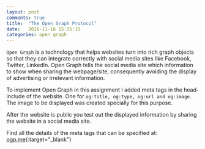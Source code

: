 ```yaml
---
layout: post
comments: true
title:  "The Open Graph Protocol"
date:   2016-11-16 15:35:15
categories: open graph
---
```


`Open Graph` is a technology that helps websites turn into rich graph objects so that they can integrate correctly with
 social media sites like Facebook, Twitter, LinkedIn. Open Graph tells the social media site which information to show when sharing
 the webpage/site, consequently avoiding the display of advertising or irrelevant information.

To implement Open Graph in this assignment I added meta tags in the head-include of the website.
One for `og:title, og:type, og:url and og:image`. The image to be displayed was created specially for this purpose.

After the website is public you test out the displayed information by sharing the website in a social media site.

Find all the details of the meta tags that can be specified at: [ogp.me][opgweb]{:target="_blank"}

[opgweb]: http://ogp.me/
